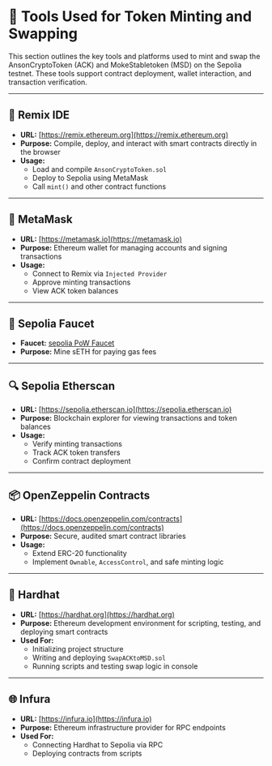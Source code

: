 # 🧰 Tools Used for Token Minting and Swapping

This section outlines the key tools and platforms used to mint and swap the AnsonCryptoToken (ACK) and MokeStabletoken (MSD) on the Sepolia testnet. These tools support contract deployment, wallet interaction, and transaction verification.

---

## 🔧 Remix IDE

- **URL:** [https://remix.ethereum.org](https://remix.ethereum.org)
- **Purpose:** Compile, deploy, and interact with smart contracts directly in the browser
- **Usage:**
  - Load and compile `AnsonCryptoToken.sol`
  - Deploy to Sepolia using MetaMask
  - Call `mint()` and other contract functions

---

## 🦊 MetaMask

- **URL:** [https://metamask.io](https://metamask.io)
- **Purpose:** Ethereum wallet for managing accounts and signing transactions
- **Usage:**
  - Connect to Remix via `Injected Provider`
  - Approve minting transactions
  - View ACK token balances

---

## 🧪 Sepolia Faucet

- **Faucet:** [sepolia PoW Faucet](https://sepolia-faucet.pk910.de/?utm_source=ghost#/)
- **Purpose:** Mine sETH for paying gas fees

---

## 🔍 Sepolia Etherscan

- **URL:** [https://sepolia.etherscan.io](https://sepolia.etherscan.io)
- **Purpose:** Blockchain explorer for viewing transactions and token balances
- **Usage:**
  - Verify minting transactions
  - Track ACK token transfers
  - Confirm contract deployment

---

## 📦 OpenZeppelin Contracts

- **URL:** [https://docs.openzeppelin.com/contracts](https://docs.openzeppelin.com/contracts)
- **Purpose:** Secure, audited smart contract libraries
- **Usage:**
  - Extend ERC-20 functionality
  - Implement `Ownable`, `AccessControl`, and safe minting logic

---

## 🧰 Hardhat

- **URL:** [https://hardhat.org](https://hardhat.org)
- **Purpose:** Ethereum development environment for scripting, testing, and deploying smart contracts
- **Used For:**  
  - Initializing project structure  
  - Writing and deploying `SwapACKtoMSD.sol`  
  - Running scripts and testing swap logic in console

---

## 🌐 Infura

- **URL:** [https://infura.io](https://infura.io)
- **Purpose:** Ethereum infrastructure provider for RPC endpoints
- **Used For:**  
  - Connecting Hardhat to Sepolia via RPC  
  - Deploying contracts from scripts


